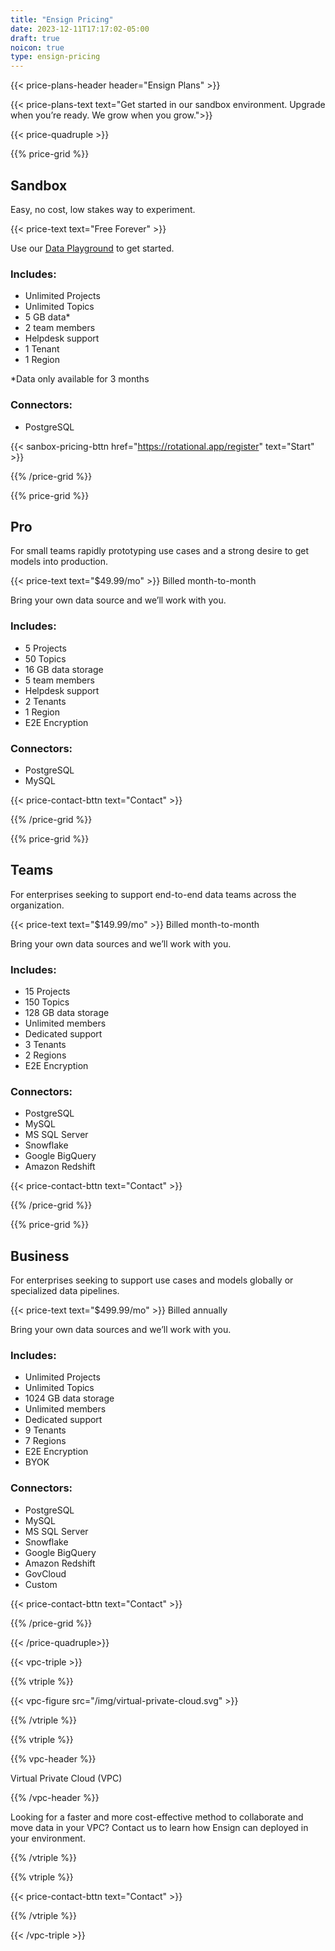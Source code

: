 ```yaml
---
title: "Ensign Pricing"
date: 2023-12-11T17:17:02-05:00
draft: true
noicon: true
type: ensign-pricing
---
```


{{< price-plans-header header="Ensign Plans" >}}

{{< price-plans-text text="Get started in our sandbox environment. Upgrade when you’re ready. We grow when you grow.">}}

<!-- Price Grid -->

{{< price-quadruple >}}

{{% price-grid %}}

## Sandbox

Easy, no cost, low stakes way to experiment.

{{< price-text text="Free Forever" >}}

Use our [Data Playground](/data-playground) to get started.

### Includes:
- Unlimited Projects
- Unlimited Topics
- 5 GB data*
- 2 team members
- Helpdesk support
- 1 Tenant
- 1 Region

*Data only available for 3 months

### Connectors:
- PostgreSQL

<!-- Button -->
{{< sanbox-pricing-bttn href="https://rotational.app/register" text="Start" >}}

{{% /price-grid %}}

{{% price-grid %}}

## Pro

For small teams rapidly prototyping use cases and a strong desire to get models into production.

{{< price-text text="$49.99/mo" >}}
Billed month-to-month

Bring your own data source and we’ll work with you.

### Includes:
- 5 Projects
- 50 Topics
- 16 GB data storage
- 5 team members
- Helpdesk support
- 2 Tenants
- 1 Region
- E2E Encryption

### Connectors:
- PostgreSQL
- MySQL

{{< price-contact-bttn text="Contact" >}}

{{% /price-grid %}}

{{% price-grid %}}

## Teams

For enterprises seeking to support end-to-end data teams across the organization.
 
{{< price-text text="$149.99/mo" >}}
Billed month-to-month

Bring your own data sources and we’ll work with you.

### Includes:
- 15 Projects
- 150 Topics
- 128 GB data storage
- Unlimited members
- Dedicated support
- 3 Tenants
- 2 Regions
- E2E Encryption

### Connectors:
- PostgreSQL
- MySQL
- MS SQL Server
- Snowflake
- Google BigQuery
- Amazon Redshift

{{< price-contact-bttn text="Contact" >}}


{{% /price-grid %}}

{{% price-grid %}}

## Business

For enterprises seeking to support use cases and models globally or specialized data pipelines.

{{< price-text text="$499.99/mo" >}}
Billed annually

Bring your own data sources and we’ll work with you.

### Includes:
- Unlimited Projects
- Unlimited Topics
- 1024 GB data storage
- Unlimited members
- Dedicated support
- 9 Tenants
- 7 Regions
- E2E Encryption
- BYOK

### Connectors:
- PostgreSQL
- MySQL
- MS SQL Server
- Snowflake
- Google BigQuery
- Amazon Redshift
- GovCloud
- Custom

{{< price-contact-bttn text="Contact" >}}

{{% /price-grid %}}

{{< /price-quadruple>}}

<!-- Virtual Private Cloud -->

{{< vpc-triple >}}

{{% vtriple %}}

{{< vpc-figure src="/img/virtual-private-cloud.svg" >}}

{{% /vtriple %}}

{{% vtriple %}}

{{% vpc-header %}}

Virtual Private Cloud (VPC)

{{% /vpc-header %}}

Looking for a faster and more cost-effective method to collaborate and move data in your VPC? Contact us to learn how Ensign can deployed in your environment.   

{{% /vtriple %}}

{{% vtriple %}}

{{< price-contact-bttn text="Contact" >}}

{{% /vtriple %}}

{{< /vpc-triple >}}